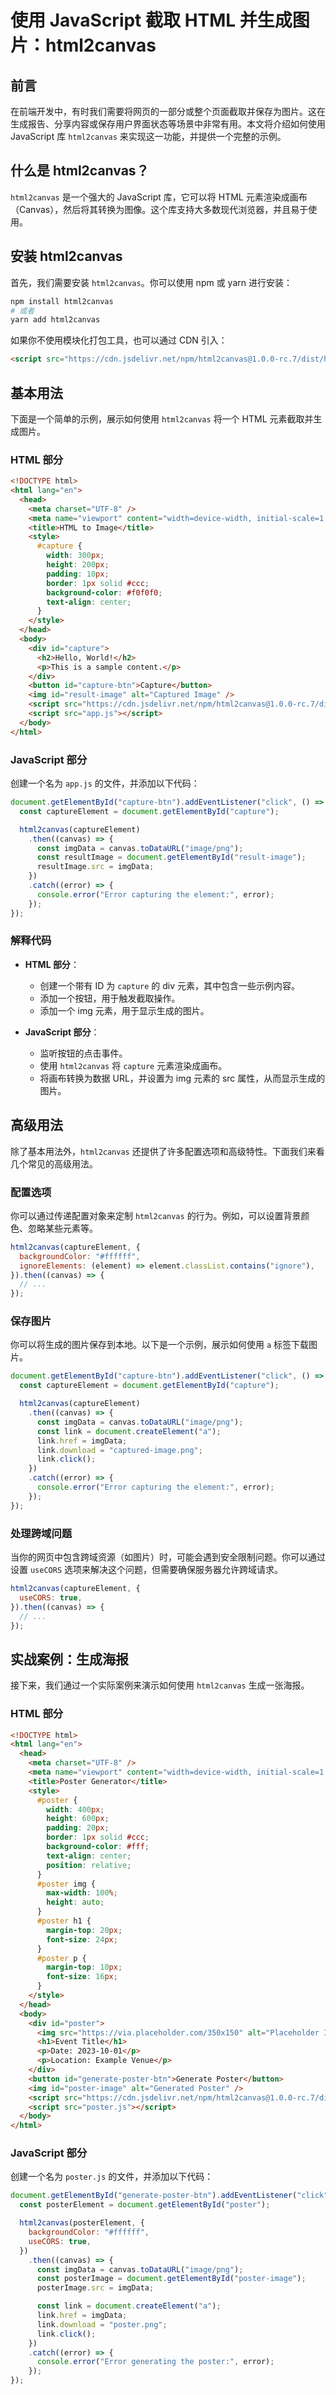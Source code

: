 # 使用 JavaScript 截取 HTML 并生成图片：html2canvas

## 前言

在前端开发中，有时我们需要将网页的一部分或整个页面截取并保存为图片。这在生成报告、分享内容或保存用户界面状态等场景中非常有用。本文将介绍如何使用 JavaScript 库 `html2canvas` 来实现这一功能，并提供一个完整的示例。

## 什么是 html2canvas？

`html2canvas` 是一个强大的 JavaScript 库，它可以将 HTML 元素渲染成画布（Canvas），然后将其转换为图像。这个库支持大多数现代浏览器，并且易于使用。

## 安装 html2canvas

首先，我们需要安装 `html2canvas`。你可以使用 npm 或 yarn 进行安装：

```bash
npm install html2canvas
# 或者
yarn add html2canvas
```

如果你不使用模块化打包工具，也可以通过 CDN 引入：

```html
<script src="https://cdn.jsdelivr.net/npm/html2canvas@1.0.0-rc.7/dist/html2canvas.min.js"></script>
```

## 基本用法

下面是一个简单的示例，展示如何使用 `html2canvas` 将一个 HTML 元素截取并生成图片。

### HTML 部分

```html
<!DOCTYPE html>
<html lang="en">
  <head>
    <meta charset="UTF-8" />
    <meta name="viewport" content="width=device-width, initial-scale=1.0" />
    <title>HTML to Image</title>
    <style>
      #capture {
        width: 300px;
        height: 200px;
        padding: 10px;
        border: 1px solid #ccc;
        background-color: #f0f0f0;
        text-align: center;
      }
    </style>
  </head>
  <body>
    <div id="capture">
      <h2>Hello, World!</h2>
      <p>This is a sample content.</p>
    </div>
    <button id="capture-btn">Capture</button>
    <img id="result-image" alt="Captured Image" />
    <script src="https://cdn.jsdelivr.net/npm/html2canvas@1.0.0-rc.7/dist/html2canvas.min.js"></script>
    <script src="app.js"></script>
  </body>
</html>
```

### JavaScript 部分

创建一个名为 `app.js` 的文件，并添加以下代码：

```javascript
document.getElementById("capture-btn").addEventListener("click", () => {
  const captureElement = document.getElementById("capture");

  html2canvas(captureElement)
    .then((canvas) => {
      const imgData = canvas.toDataURL("image/png");
      const resultImage = document.getElementById("result-image");
      resultImage.src = imgData;
    })
    .catch((error) => {
      console.error("Error capturing the element:", error);
    });
});
```

### 解释代码

- **HTML 部分**：

  - 创建一个带有 ID 为 `capture` 的 div 元素，其中包含一些示例内容。
  - 添加一个按钮，用于触发截取操作。
  - 添加一个 img 元素，用于显示生成的图片。

- **JavaScript 部分**：
  - 监听按钮的点击事件。
  - 使用 `html2canvas` 将 `capture` 元素渲染成画布。
  - 将画布转换为数据 URL，并设置为 img 元素的 src 属性，从而显示生成的图片。

## 高级用法

除了基本用法外，`html2canvas` 还提供了许多配置选项和高级特性。下面我们来看几个常见的高级用法。

### 配置选项

你可以通过传递配置对象来定制 `html2canvas` 的行为。例如，可以设置背景颜色、忽略某些元素等。

```javascript
html2canvas(captureElement, {
  backgroundColor: "#ffffff",
  ignoreElements: (element) => element.classList.contains("ignore"),
}).then((canvas) => {
  // ...
});
```

### 保存图片

你可以将生成的图片保存到本地。以下是一个示例，展示如何使用 `a` 标签下载图片。

```javascript
document.getElementById("capture-btn").addEventListener("click", () => {
  const captureElement = document.getElementById("capture");

  html2canvas(captureElement)
    .then((canvas) => {
      const imgData = canvas.toDataURL("image/png");
      const link = document.createElement("a");
      link.href = imgData;
      link.download = "captured-image.png";
      link.click();
    })
    .catch((error) => {
      console.error("Error capturing the element:", error);
    });
});
```

### 处理跨域问题

当你的网页中包含跨域资源（如图片）时，可能会遇到安全限制问题。你可以通过设置 `useCORS` 选项来解决这个问题，但需要确保服务器允许跨域请求。

```javascript
html2canvas(captureElement, {
  useCORS: true,
}).then((canvas) => {
  // ...
});
```

## 实战案例：生成海报

接下来，我们通过一个实际案例来演示如何使用 `html2canvas` 生成一张海报。

### HTML 部分

```html
<!DOCTYPE html>
<html lang="en">
  <head>
    <meta charset="UTF-8" />
    <meta name="viewport" content="width=device-width, initial-scale=1.0" />
    <title>Poster Generator</title>
    <style>
      #poster {
        width: 400px;
        height: 600px;
        padding: 20px;
        border: 1px solid #ccc;
        background-color: #fff;
        text-align: center;
        position: relative;
      }
      #poster img {
        max-width: 100%;
        height: auto;
      }
      #poster h1 {
        margin-top: 20px;
        font-size: 24px;
      }
      #poster p {
        margin-top: 10px;
        font-size: 16px;
      }
    </style>
  </head>
  <body>
    <div id="poster">
      <img src="https://via.placeholder.com/350x150" alt="Placeholder Image" />
      <h1>Event Title</h1>
      <p>Date: 2023-10-01</p>
      <p>Location: Example Venue</p>
    </div>
    <button id="generate-poster-btn">Generate Poster</button>
    <img id="poster-image" alt="Generated Poster" />
    <script src="https://cdn.jsdelivr.net/npm/html2canvas@1.0.0-rc.7/dist/html2canvas.min.js"></script>
    <script src="poster.js"></script>
  </body>
</html>
```

### JavaScript 部分

创建一个名为 `poster.js` 的文件，并添加以下代码：

```javascript
document.getElementById("generate-poster-btn").addEventListener("click", () => {
  const posterElement = document.getElementById("poster");

  html2canvas(posterElement, {
    backgroundColor: "#ffffff",
    useCORS: true,
  })
    .then((canvas) => {
      const imgData = canvas.toDataURL("image/png");
      const posterImage = document.getElementById("poster-image");
      posterImage.src = imgData;

      const link = document.createElement("a");
      link.href = imgData;
      link.download = "poster.png";
      link.click();
    })
    .catch((error) => {
      console.error("Error generating the poster:", error);
    });
});
```
